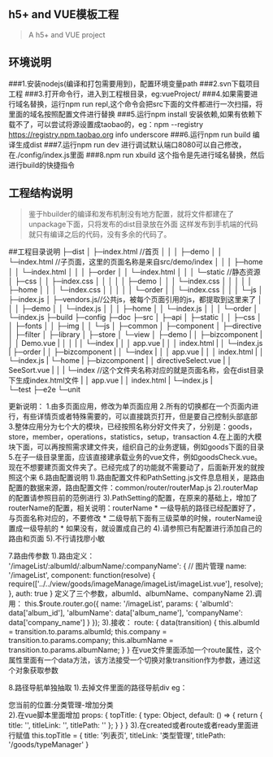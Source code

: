 ## h5+ and VUE模板工程
> A h5+ and VUE project

## 环境说明
###1.安装nodejs(编译和打包需要用到)，配置环境变量path
###2.svn下载项目工程
###3.打开命令行，进入到工程根目录，eg:vueProject/
###4.如果需要进行域名替换，运行npm run repl,这个命令会把src下面的文件都进行一次扫描，将里面的域名按照配置文件进行替换
###5.运行npm install 安装依赖,如果有依赖下载不了，可以尝试将源设置成taobao的，eg：npm --registry https://registry.npm.taobao.org info underscore
###6.运行npm run build 编译生成dist
###7.运行npm run dev 进行调试默认端口8080可以自己修改，在./config/index.js里面
###8.npm run xbuild 这个指令是先进行域名替换，然后进行build的快捷指令



## 工程结构说明
>鉴于hbuilder的编译和发布机制没有地方配置，就将文件都建在了unpackage下面，只将发布的dist目录放在外面
	这样发布到手机端的代码就只有编译之后的代码，没有多余的代码了。


##工程目录说明
├─dist
│   ├─index.html //首页
│   │
│   ├─demo
│   │   └─index.html //子页面，这里的页面名称是来自src/demo/index
│   │
│   ├─home
│   │   └─index.html
│   │
│   ├─order
│   │    └─index.html
│   │
│   └─static //静态资源
│        ├─css
│        │  ├─index.css
│        │  │
│        │  ├─demo
│        │  │   └─index.css
│        │  │
│        │  ├─home
│        │  │   └─index.css
│        │  │
│        │  └─order
│        │       └─index.css
│        │
│        └─js
│           ├─index.js
│           ├─vendors.js//公共js，被每个页面引用的js，都提取到这里来了
│           │
│           ├─demo
│           │   └─index.js
│           │
│           ├─home
│           │   └─index.js
│           │
│           └─order
│               └─index.js
├─build
├─config
├─doc
├─src
│  ├─api
│  ├─static
│  │  ├─css
│  │  ├─fonts
│  │  ├─img
│  │  └─js
│  ├─common
│  ├─component
│  ├─directive
│  ├─filter
│  ├─library
│  ├─store
│  └─view
│   ├─demo
|		│  ├─bizcomponent
|		│  │      Demo.vue
|		│  │
|		│  └─index
|		│      │  app.vue
|		│      │  index.html
|		│      └─index.js
|		├─order
|		│  ├─bizcomponent
|		│  └─index
|		│      │  app.vue
|		│      │  index.html
|		│      └─index.js
|		└─home
|		    ├─bizcomponent
|		    │      directiveSelect.vue
|		    │      SeeSort.vue
|		    │
|		    └─index //这个文件夹名称对应的就是页面名称，会在dist目录下生成index.html文件
|		        │  app.vue
|		        │  index.html
|		        └─index.js
|		        
└─test
      ├─e2e
      └─unit

更新说明：
1.由多页面应用，修改为单页面应用
2.所有的切换都在一个页面内进行，有些详情页或者特殊需要的，可以直接跳页打开，但是要自己控制头部底部
3.整体应用分为七个大的模块，已经按照名称分好文件夹了，分别是：goods，store，member，operations，statistics，setup，transaction
4.在上面的大模块下面，可以再按照需求建文件夹，组织自己的业务逻辑，例如goods下面的目录
5.在子一级目录里面，应该直接建承载业务的vue文件，例如goodsCheck.vue。现在不想要建页面文件夹了。已经完成了的功能就不需要动了，后面新开发的就按照这个来
6.路由配置说明
    1).路由配置文件和PathSetting.js文件息息相关，是路由配置的数据来源，路由配置文件：common/router/routerMap.js
    2).routerMap的配置请参照目前的范例进行
    3).PathSetting的配置，在原来的基础上，增加了routerName的配置，相关说明：routerName
        * 一级导航的路径已经配置好了，与页面名称对应的，不要修改
        * 二级导航下面有三级菜单的时候，routerName设置成一级导航的
        * 如果没有，就设置成自己的
    4).请参照已有配置进行添加自己的路由和页面
    5).不行请找廖小敏

7.路由传参数
    1).路由定义：
    '/imageList/:albumId/:albumName/:companyName': { // 图片管理
        name: '/imageList',
        component: function(resolve) {
            require(['../../view/goods/imageManage/imageList/imageList.vue'], resolve);
        },
        auth: true
    }
    定义了三个参数，albumId、albumName、companyName
    2).调用：
    this.$route.router.go({
        name: '/imageList',
        params: {
            'albumId': data['album_id'],
            'albumName': data['album_name'],
            'companyName': data['company_name']
        }
    });
    3).接收：
    route: {
        data(transition) {
            this.albumId = transition.to.params.albumId;
            this.company = transition.to.params.company;
            this.albumName = transition.to.params.albumName;
        }
    }
    在vue文件里面添加一个route属性，这个属性里面有一个data方法，该方法接受一个切换对象transition作为参数，通过这个对象获取参数

8.路径导航单独抽取
    1).去掉文件里面的路径导航div
        eg：<div id="title-info" class="position">
    		您当前的位置:分类管理-增加分类
    	</div>
    2).在vue脚本里面增加
        props: {
            topTitle: {
                type: Object,
                default: () => {
                    return {
                        title: '',
                        titleLink: '',
                        titlePath: ''
                    };
                }
            }
        }
    3).在created或者route或者ready里面进行赋值
    this.topTitle = {
        title: '列表页',
        titleLink: '类型管理',
        titlePath: '/goods/typeManager'
    }
